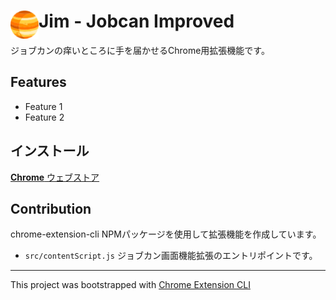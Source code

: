 # <img src="public/icons/icon_48.png" width="45" align="left"> Jim - Jobcan Improved

ジョブカンの痒いところに手を届かせるChrome用拡張機能です。

## Features

- Feature 1
- Feature 2

## インストール

[**Chrome** ウェブストア](https://chrome.google.com/webstore/detail/jim-jobcan-improved/mmbkoagjkeiciblnjmfeefbinmpafofl) <!-- TODO: Add chrome extension link inside parenthesis -->

## Contribution

chrome-extension-cli NPMパッケージを使用して拡張機能を作成しています。

- `src/contentScript.js` ジョブカン画面機能拡張のエントリポイントです。

---

This project was bootstrapped with [Chrome Extension CLI](https://github.com/dutiyesh/chrome-extension-cli)

